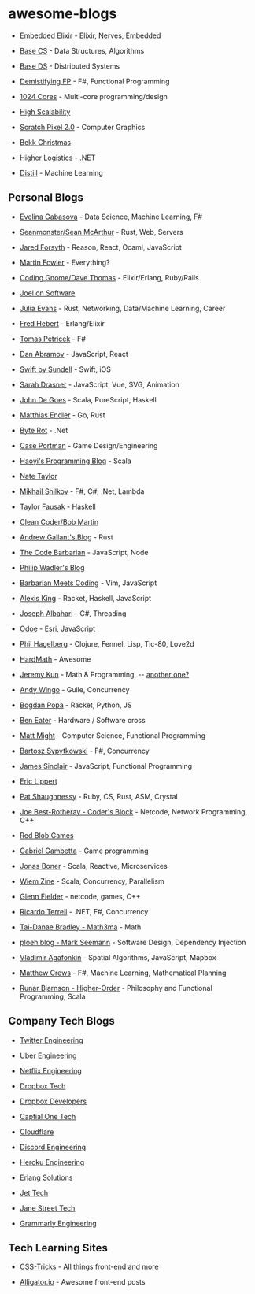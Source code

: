 # awesome-blogs

* [Embedded Elixir](https://embedded-elixir.com/) - Elixir, Nerves, Embedded

* [Base CS](https://medium.com/basecs) - Data Structures, Algorithms
* [Base DS](https://medium.com/baseds) - Distributed Systems

* [Demistifying FP](https://www.demystifyfp.com/) - F#, Functional Programming

* [1024 Cores](http://blog.1024cores.net/) - Multi-core programming/design

* [High Scalability](http://highscalability.com/)

* [Scratch Pixel 2.0](https://www.scratchapixel.com/index.php?redirect) - Computer Graphics

* [Bekk Christmas](https://bekk.christmas/)

* [Higher Logistics](https://higherlogics.blogspot.com/) - .NET

* [Distill](https://distill.pub/) - Machine Learning


## Personal Blogs
* [Evelina Gabasova](http://evelinag.com/) - Data Science, Machine Learning, F#

* [Seanmonster/Sean McArthur](https://seanmonstar.com/) - Rust, Web, Servers

* [Jared Forsyth](https://jaredforsyth.com/) - Reason, React, Ocaml, JavaScript

* [Martin Fowler](https://martinfowler.com/) - Everything?

* [Coding Gnome/Dave Thomas](https://pragdave.me/blog/) - Elixir/Erlang, Ruby/Rails

* [Joel on Software](https://www.joelonsoftware.com/)

* [Julia Evans](https://jvns.ca/) - Rust, Networking, Data/Machine Learning, Career

* [Fred Hebert](https://ferd.ca/) - Erlang/Elixir

* [Tomas Petricek](http://tomasp.net/blog/) - F#

* [Dan Abramov](https://overreacted.io/) - JavaScript, React

* [Swift by Sundell](https://www.swiftbysundell.com/) - Swift, iOS

* [Sarah Drasner](https://sarahdrasnerdesign.com/writing/) - JavaScript, Vue, SVG, Animation

* [John De Goes](http://degoes.net/) - Scala, PureScript, Haskell

* [Matthias Endler](https://matthias-endler.de/) - Go, Rust

* [Byte Rot](http://byterot.blogspot.com/) - .Net

* [Case Portman](https://www.caseportman.com/) - Game Design/Engineering

* [Haoyi's Programming Blog](http://www.lihaoyi.com/) - Scala

* [Nate Taylor](http://taylonr.com/)

* [Mikhail Shilkov](https://mikhail.io/) - F#, C#, .Net, Lambda

* [Taylor Fausak](https://taylor.fausak.me/) - Haskell

* [Clean Coder/Bob Martin](http://blog.cleancoder.com/)

* [Andrew Gallant's Blog](https://blog.burntsushi.net/) - Rust

* [The Code Barbarian](https://thecodebarbarian.com/) - JavaScript, Node

* [Philip Wadler's Blog](http://wadler.blogspot.com/)

* [Barbarian Meets Coding](https://www.barbarianmeetscoding.com/) - Vim, JavaScript

* [Alexis King](https://lexi-lambda.github.io/) - Racket, Haskell, JavaScript

* [Joseph Albahari](http://www.albahari.com/) - C#, Threading

* [Odoe](https://odoe.net/blog/) - Esri, JavaScript

* [Phil Hagelberg](https://technomancy.us/colophon) - Clojure, Fennel, Lisp, Tic-80, Love2d

* [HardMath](https://hardmath123.github.io/) - Awesome

* [Jeremy Kun](https://jeremykun.com/) - Math & Programming, -- [another one?](https://j2kun.svbtle.com/)

* [Andy Wingo](https://wingolog.org/) - Guile, Concurrency

* [Bogdan Popa](https://defn.io/) - Racket, Python, JS

* [Ben Eater](https://eater.net/) - Hardware / Software cross

* [Matt Might](http://matt.might.net/) - Computer Science, Functional Programming

* [Bartosz Sypytkowski](https://bartoszsypytkowski.com/) - F#, Concurrency

* [James Sinclair](https://jrsinclair.com/) - JavaScript, Functional Programming

* [Eric Lippert](https://ericlippert.com/)

* [Pat Shaughnessy](http://patshaughnessy.net/) - Ruby, CS, Rust, ASM, Crystal

* [Joe Best-Rotheray - Coder's Block](https://www.codersblock.org/) - Netcode, Network Programming, C++

* [Red Blob Games](https://www.redblobgames.com/)

* [Gabriel Gambetta](https://www.gabrielgambetta.com/index.html) - Game programming

* [Jonas Boner](http://jonasboner.com/) - Scala, Reactive, Microservices

* [Wiem Zine](https://medium.com/@wiemzin) - Scala, Concurrency, Parallelism

* [Glenn Fielder](https://www.gafferongames.com/) - netcode, games, C++

* [Ricardo Terrell](http://www.rickyterrell.com/) - .NET, F#, Concurrency

* [Tai-Danae Bradley - Math3ma](https://www.math3ma.com/) - Math

* [ploeh blog - Mark Seemann](https://blog.ploeh.dk/) - Software Design, Dependency Injection

* [Vladimir Agafonkin](https://agafonkin.com/) - Spatial Algorithms, JavaScript, Mapbox

* [Matthew Crews](https://matthewcrews.com/) - F#, Machine Learning, Mathematical Planning

* [Runar Bjarnson - Higher-Order](http://blog.higher-order.com/) - Philosophy and Functional Programming, Scala

## Company Tech Blogs
* [Twitter Engineering](https://blog.twitter.com/engineering/en_us.html)

* [Uber Engineering](https://eng.uber.com/)

* [Netflix Engineering](https://medium.com/netflix-techblog)

* [Dropbox Tech](https://blogs.dropbox.com/tech/)
* [Dropbox Developers](https://blogs.dropbox.com/developers/)

* [Captial One Tech](https://medium.com/capital-one-tech)

* [Cloudflare](https://blog.cloudflare.com/)

* [Discord Engineering](https://blog.discordapp.com/tagged/engineering)

* [Heroku Engineering](https://blog.heroku.com/engineering)

* [Erlang Solutions](https://www.erlang-solutions.com/blog.html)

* [Jet Tech](https://medium.com/jettech)

* [Jane Street Tech](https://blog.janestreet.com/)

* [Grammarly Engineering](https://www.grammarly.com/blog/engineering/)

## Tech Learning Sites
* [CSS-Tricks](https://css-tricks.com/) - All things front-end and more

* [Alligator.io](https://alligator.io/) - Awesome front-end posts



